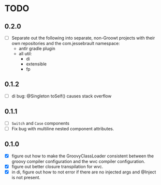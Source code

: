 # TODO

## 0.2.0
- [ ] Separate out the following into separate, non-Groowt projects with their own repositories and the com.jessebrault
  namespace:
  - antlr gradle plugin
  - all util:
    - di
    - extensible
    - fp

## 0.1.2
- [ ] di bug: @Singleton toSelf() causes stack overflow

## 0.1.1
- [ ] `Switch` and `Case` components
- [ ] Fix bug with multiline nested component attributes.

## 0.1.0
- [x] figure out how to make the GroovyClassLoader consistent between the groovy compiler configuration and the wvc
  compiler configuration.
- [x] figure out better closure transpilation for wvc.
- [x] in di, figure out how to not error if there are no injected args and @Inject is not present.
